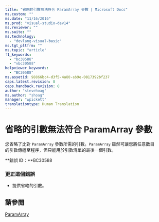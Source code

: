 ```yaml
---
title: "省略的引數無法符合 ParamArray 參數 | Microsoft Docs"
ms.custom: ""
ms.date: "11/16/2016"
ms.prod: "visual-studio-dev14"
ms.reviewer: ""
ms.suite: ""
ms.technology: 
  - "devlang-visual-basic"
ms.tgt_pltfrm: ""
ms.topic: "article"
f1_keywords: 
  - "bc30588"
  - "vbc30588"
helpviewer_keywords: 
  - "BC30588"
ms.assetid: 98866bc4-d3f5-4a80-ab9e-0817392bf237
caps.latest.revision: 8
caps.handback.revision: 8
author: "stevehoag"
ms.author: "shoag"
manager: "wpickett"
translationtype: Human Translation
---
```

# 省略的引數無法符合 ParamArray 參數
您省略了比對 `ParamArray` 參數所需的引數。`ParamArray` 雖然可讓您將任意數目的引數傳遞至程序，但只能用於引數清單的最後一個引數。  
  
 **錯誤 ID：**BC30588  
  
### 更正這個錯誤  
  
-   提供省略的引數。  
  
## 請參閱  
 [ParamArray](../../visual-basic/language-reference/modifiers/paramarray.md)